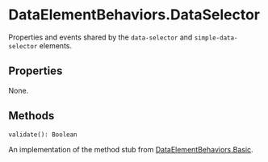# DataElementBehaviors.DataSelector

Properties and events shared by the `data-selector` and `simple-data-selector`
elements.

## Properties

None.

## Methods

`validate(): Boolean`

An implementation of the method stub from [DataElementBehaviors.Basic](behaviors-basic.md).
